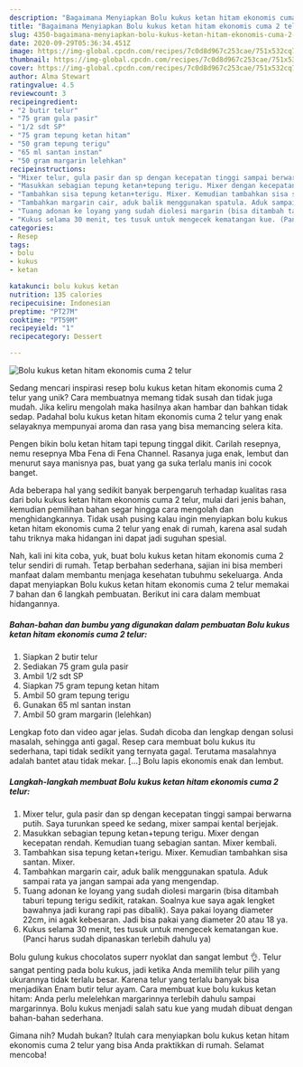 ```yaml
---
description: "Bagaimana Menyiapkan Bolu kukus ketan hitam ekonomis cuma 2 telur, Lezat"
title: "Bagaimana Menyiapkan Bolu kukus ketan hitam ekonomis cuma 2 telur, Lezat"
slug: 4350-bagaimana-menyiapkan-bolu-kukus-ketan-hitam-ekonomis-cuma-2-telur-lezat
date: 2020-09-29T05:36:34.451Z
image: https://img-global.cpcdn.com/recipes/7c0d8d967c253cae/751x532cq70/bolu-kukus-ketan-hitam-ekonomis-cuma-2-telur-foto-resep-utama.jpg
thumbnail: https://img-global.cpcdn.com/recipes/7c0d8d967c253cae/751x532cq70/bolu-kukus-ketan-hitam-ekonomis-cuma-2-telur-foto-resep-utama.jpg
cover: https://img-global.cpcdn.com/recipes/7c0d8d967c253cae/751x532cq70/bolu-kukus-ketan-hitam-ekonomis-cuma-2-telur-foto-resep-utama.jpg
author: Alma Stewart
ratingvalue: 4.5
reviewcount: 3
recipeingredient:
- "2 butir telur"
- "75 gram gula pasir"
- "1/2 sdt SP"
- "75 gram tepung ketan hitam"
- "50 gram tepung terigu"
- "65 ml santan instan"
- "50 gram margarin lelehkan"
recipeinstructions:
- "Mixer telur, gula pasir dan sp dengan kecepatan tinggi sampai berwarna putih. Saya turunkan speed ke sedang, mixer sampai kental berjejak."
- "Masukkan sebagian tepung ketan+tepung terigu. Mixer dengan kecepatan rendah. Kemudian tuang sebagian santan. Mixer kembali."
- "Tambahkan sisa tepung ketan+terigu. Mixer. Kemudian tambahkan sisa santan. Mixer."
- "Tambahkan margarin cair, aduk balik menggunakan spatula. Aduk sampai rata ya jangan sampai ada yang mengendap."
- "Tuang adonan ke loyang yang sudah diolesi margarin (bisa ditambah taburi tepung terigu sedikit, ratakan. Soalnya kue saya agak lengket bawahnya jadi kurang rapi pas dibalik). Saya pakai loyang diameter 22cm, ini agak kebesaran. Jadi bisa pakai yang diameter 20 atau 18 ya."
- "Kukus selama 30 menit, tes tusuk untuk mengecek kematangan kue. (Panci harus sudah dipanaskan terlebih dahulu ya)"
categories:
- Resep
tags:
- bolu
- kukus
- ketan

katakunci: bolu kukus ketan 
nutrition: 135 calories
recipecuisine: Indonesian
preptime: "PT27M"
cooktime: "PT59M"
recipeyield: "1"
recipecategory: Dessert

---
```



![Bolu kukus ketan hitam ekonomis cuma 2 telur](https://img-global.cpcdn.com/recipes/7c0d8d967c253cae/751x532cq70/bolu-kukus-ketan-hitam-ekonomis-cuma-2-telur-foto-resep-utama.jpg)

Sedang mencari inspirasi resep bolu kukus ketan hitam ekonomis cuma 2 telur yang unik? Cara membuatnya memang tidak susah dan tidak juga mudah. Jika keliru mengolah maka hasilnya akan hambar dan bahkan tidak sedap. Padahal bolu kukus ketan hitam ekonomis cuma 2 telur yang enak selayaknya mempunyai aroma dan rasa yang bisa memancing selera kita.

Pengen bikin bolu ketan hitam tapi tepung tinggal dikit. Carilah resepnya, nemu resepnya Mba Fena di Fena Channel. Rasanya juga enak, lembut dan menurut saya manisnya pas, buat yang ga suka terlalu manis ini cocok banget.

Ada beberapa hal yang sedikit banyak berpengaruh terhadap kualitas rasa dari bolu kukus ketan hitam ekonomis cuma 2 telur, mulai dari jenis bahan, kemudian pemilihan bahan segar hingga cara mengolah dan menghidangkannya. Tidak usah pusing kalau ingin menyiapkan bolu kukus ketan hitam ekonomis cuma 2 telur yang enak di rumah, karena asal sudah tahu triknya maka hidangan ini dapat jadi suguhan spesial.


Nah, kali ini kita coba, yuk, buat bolu kukus ketan hitam ekonomis cuma 2 telur sendiri di rumah. Tetap berbahan sederhana, sajian ini bisa memberi manfaat dalam membantu menjaga kesehatan tubuhmu sekeluarga. Anda dapat menyiapkan Bolu kukus ketan hitam ekonomis cuma 2 telur memakai 7 bahan dan 6 langkah pembuatan. Berikut ini cara dalam membuat hidangannya.

<!--inarticleads1-->

##### Bahan-bahan dan bumbu yang digunakan dalam pembuatan Bolu kukus ketan hitam ekonomis cuma 2 telur:

1. Siapkan 2 butir telur
1. Sediakan 75 gram gula pasir
1. Ambil 1/2 sdt SP
1. Siapkan 75 gram tepung ketan hitam
1. Ambil 50 gram tepung terigu
1. Gunakan 65 ml santan instan
1. Ambil 50 gram margarin (lelehkan)


Lengkap foto dan video agar jelas. Sudah dicoba dan lengkap dengan solusi masalah, sehingga anti gagal. Resep cara membuat bolu kukus itu sederhana, tapi tidak sedikit yang ternyata gagal. Terutama masalahnya adalah bantet atau tidak mekar. […] Bolu lapis ekonomis enak dan lembut. 

<!--inarticleads2-->

##### Langkah-langkah membuat Bolu kukus ketan hitam ekonomis cuma 2 telur:

1. Mixer telur, gula pasir dan sp dengan kecepatan tinggi sampai berwarna putih. Saya turunkan speed ke sedang, mixer sampai kental berjejak.
1. Masukkan sebagian tepung ketan+tepung terigu. Mixer dengan kecepatan rendah. Kemudian tuang sebagian santan. Mixer kembali.
1. Tambahkan sisa tepung ketan+terigu. Mixer. Kemudian tambahkan sisa santan. Mixer.
1. Tambahkan margarin cair, aduk balik menggunakan spatula. Aduk sampai rata ya jangan sampai ada yang mengendap.
1. Tuang adonan ke loyang yang sudah diolesi margarin (bisa ditambah taburi tepung terigu sedikit, ratakan. Soalnya kue saya agak lengket bawahnya jadi kurang rapi pas dibalik). Saya pakai loyang diameter 22cm, ini agak kebesaran. Jadi bisa pakai yang diameter 20 atau 18 ya.
1. Kukus selama 30 menit, tes tusuk untuk mengecek kematangan kue. (Panci harus sudah dipanaskan terlebih dahulu ya)


Bolu gulung kukus chocolatos superr nyoklat dan sangat lembut 👌. Telur sangat penting pada bolu kukus, jadi ketika Anda memilih telur pilih yang ukurannya tidak terlalu besar. Karena telur yang terlalu banyak bisa menjadikan Enam butir telur ayam. Cara membuat kue bolu kukus ketan hitam: Anda perlu melelehkan margarinnya terlebih dahulu sampai margarinnya. Bolu kukus menjadi salah satu kue yang mudah dibuat dengan bahan-bahan sederhana. 

Gimana nih? Mudah bukan? Itulah cara menyiapkan bolu kukus ketan hitam ekonomis cuma 2 telur yang bisa Anda praktikkan di rumah. Selamat mencoba!
